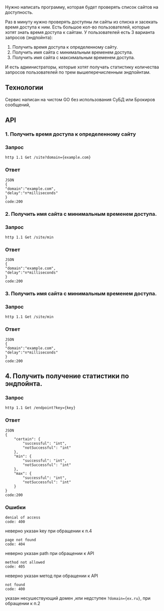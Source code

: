 Нужно написать программу, которая будет проверять список сайтов на доступность.

Раз в минуту нужно проверять доступны ли сайты из списка и засекать время доступа к ним.
Есть большое кол-во пользователей, которые хотят знать время доступа к сайтам.
У пользователей есть 3 варианта запросов (эндпойнта):
1. Получить время доступа к определенному сайту.
2. Получить имя сайта с минимальным временем доступа.
3. Получить имя сайта с максимальным временем доступа.

И есть администраторы, которые хотят получать статистику количества запросов пользователей по трем вышеперечисленным эндпойнтам.

## Технологии
Сервис написан на чистом GO без использования СуБД или Брокиров сообщений,

## API
### 1. Получить время доступа к определенному сайту
###  Запрос 
```
http 1.1 Get /site?domain={example.com}
```
### Ответ
```
JSON
{
"domain":"example.com",
"delay":"n*milliseconds"
}
code:200
```
### 2. Получить имя сайта с минимальным временем доступа.
###  Запрос 
```
http 1.1 Get /site/min
```
### Ответ
```
JSON
{
"domain":"example.com",
"delay":"n*milliseconds"
}
code:200
```
###  3. Получить имя сайта с минимальным временем доступа.
###  Запрос 
```
http 1.1 Get /site/min
```
### Ответ
```
JSON
{
"domain":"example.com",
"delay":"n*milliseconds"
}
code:200
```

##  4. Получить получение статистики по эндпойнта.
###  Запрос 
```
http 1.1 Get /endpoint?key={key}
```
### Ответ
```
JSON
{
    "certain": {
        "successful": "int",
        "notSuccessful": "int"
    },
    "min": {
        "successful": "int",
        "notSuccessful": "int"
    },
    "max": {
        "successful": "int",
        "notSuccessful": "int"
    }
}
code:200
```

### Ошибки 
```
denial of access
code: 400
```
неверно указан key при обращении к п.4

```
page not found
code: 404
```
неверно указан path при обращении к API
```
method not allowed
code: 405
```
неверно указан метод при обращении к API
```
not found
code: 400
```
указан несушествующий домен ,или недступен `?domain={ex.ru}`, при обращении к п.2
